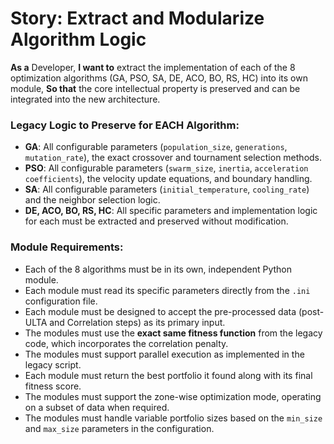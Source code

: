 # Story: Extract and Modularize Algorithm Logic

**As a** Developer,
**I want to** extract the implementation of each of the 8 optimization algorithms (GA, PSO, SA, DE, ACO, BO, RS, HC) into its own module,
**So that** the core intellectual property is preserved and can be integrated into the new architecture.

### Legacy Logic to Preserve for EACH Algorithm:

- **GA**: All configurable parameters (`population_size`, `generations`, `mutation_rate`), the exact crossover and tournament selection methods.
- **PSO**: All configurable parameters (`swarm_size`, `inertia`, `acceleration coefficients`), the velocity update equations, and boundary handling.
- **SA**: All configurable parameters (`initial_temperature`, `cooling_rate`) and the neighbor selection logic.
- **DE, ACO, BO, RS, HC**: All specific parameters and implementation logic for each must be extracted and preserved without modification.

### Module Requirements:

- Each of the 8 algorithms must be in its own, independent Python module.
- Each module must read its specific parameters directly from the `.ini` configuration file.
- Each module must be designed to accept the pre-processed data (post-ULTA and Correlation steps) as its primary input.
- The modules must use the **exact same fitness function** from the legacy code, which incorporates the correlation penalty.
- The modules must support parallel execution as implemented in the legacy script.
- Each module must return the best portfolio it found along with its final fitness score.
- The modules must support the zone-wise optimization mode, operating on a subset of data when required.
- The modules must handle variable portfolio sizes based on the `min_size` and `max_size` parameters in the configuration.
